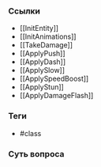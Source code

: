 ### Ссылки
- [[InitEntity]]
- [[InitAnimations]]
- [[TakeDamage]]
- [[ApplyPush]]
- [[ApplyDash]]
- [[ApplySlow]]
- [[ApplySpeedBoost]]
- [[ApplyStun]]
- [[ApplyDamageFlash]]
### Теги
- #class
### Суть вопроса